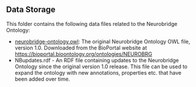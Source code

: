 ## Data Storage

This folder contains the following data files related to the Neurobridge Ontology:

- [neurobridge-ontology.owl](https://bioportal.bioontology.org/ontologies/NEUROBRG): The original Neurobridge Ontology OWL file, version 1.0. Downloaded from the BioPortal website at https://bioportal.bioontology.org/ontologies/NEUROBRG
- NBupdates.rdf - An RDF file containing updates to the Neurobridge Ontology since the original version 1.0 release. This file can be used to expand the ontology with new annotations, properties etc. that have been added over time.
